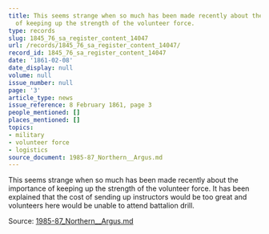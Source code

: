 ```yaml
---
title: This seems strange when so much has been made recently about the importance
  of keeping up the strength of the volunteer force.
type: records
slug: 1845_76_sa_register_content_14047
url: /records/1845_76_sa_register_content_14047/
record_id: 1845_76_sa_register_content_14047
date: '1861-02-08'
date_display: null
volume: null
issue_number: null
page: '3'
article_type: news
issue_reference: 8 February 1861, page 3
people_mentioned: []
places_mentioned: []
topics:
- military
- volunteer force
- logistics
source_document: 1985-87_Northern__Argus.md
---
```


This seems strange when so much has been made recently about the importance of keeping up the strength of the volunteer force.  It has been explained that the cost of sending up instructors would be too great and volunteers here would be unable to attend battalion drill.

Source: [1985-87_Northern__Argus.md](/downloads/markdown/1985-87_Northern__Argus.md)
